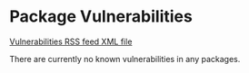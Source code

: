 # Package Vulnerabilities

[Vulnerabilities RSS feed XML file](https://raw.githubusercontent.com/zopen-community/meta/main/docs/vulnerabilities_rss.xml)

There are currently no known vulnerabilities in any packages.
